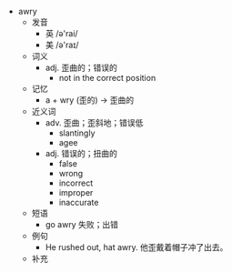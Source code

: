 - awry
  - 发音
    - 英 /ə'rai/
    - 美 /ə'raɪ/
  - 词义
    - adj. 歪曲的；错误的
      - not in the correct position
  - 记忆
    - a + wry (歪的) → 歪曲的
  - 近义词
    - adv. 歪曲；歪斜地；错误低
      - slantingly
      - agee
    - adj. 错误的；扭曲的
      - false
      - wrong
      - incorrect
      - improper
      - inaccurate
  - 短语
    - go awry 失败；出错
  - 例句
    - He rushed out, hat awry. 他歪戴着帽子冲了出去。
  - 补充